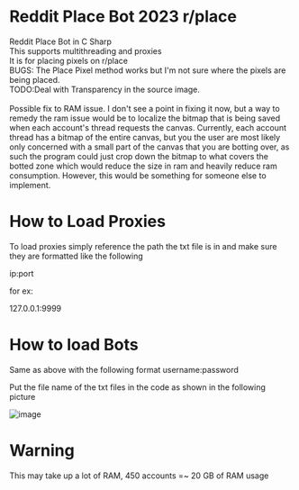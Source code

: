 
# Reddit Place Bot 2023 r/place

 Reddit Place Bot in C Sharp <br />
 This supports multithreading and proxies  <br />
 It is for placing pixels on r/place  <br />
BUGS: The Place Pixel method works but I'm not sure where the pixels are being placed.<br />
TODO:Deal with Transparency in the source image. <br />
<br />
Possible fix to RAM issue. I don't see a point in fixing it now, but a way to remedy the ram issue would be to localize the bitmap that is being saved when each account's thread requests the canvas.
Currently, each account thread has a bitmap of the entire canvas, but you the user are most likely only concerned with a small part of the canvas that you are botting over, as such the program could just crop down the bitmap to what covers the botted zone which would reduce the size in ram and heavily reduce ram consumption. 
However, this would be something for someone else to implement.

# How to Load Proxies

To load proxies simply reference the path the txt file is in and make sure they are formatted like the following

ip:port 

for ex:

127.0.0.1:9999

# How to load Bots

Same as above with the following format username:password

Put the file name of the txt files in the code as shown in the following picture

![image](https://github.com/NFKRZZ/PlaceBot/assets/43969824/0cc327a9-5326-4312-988c-9ed4f049da80)

# Warning
This may take up a lot of RAM, 450 accounts =~ 20 GB of RAM usage
